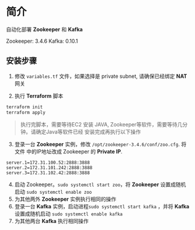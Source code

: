 # 简介

自动化部署 **Zookeeper** 和 **Kafka**

Zookeeper: 3.4.6
Kafka: 0.10.1

## 安装步骤

1. 修改 `variables.tf` 文件，如果选择是 private subnet, 请确保已经绑定 **NAT** 网关

2. 执行 **Terraform** 脚本
```bash
terraform init
terraform apply
```
> 执行完脚本，需要等待EC2 安装 JAVA, Zookeeper等软件，需要等待几分钟。请确定Java等软件已经
> 安装完成再执行以下操作

3. 登录一台 **Zookeeper** 实例，修改 `/opt/zookeeper-3.4.6/conf/zoo.cfg`. 将文件
中的IP地址改成 Zookeeper 的 **Private IP**.

```text
server.1=172.31.100.52:2888:3888
server.2=172.31.101.242:2888:3888
server.3=172.31.102.42:2888:3888
```

4. 启动 Zookeeper。`sudo systemctl start zoo`，将 **Zookeeper** 设置成随机启动 `sudo systemctl enable zoo`
5. 为其他两外 **Zookeeper** 实例执行相同的操作
6. 登录一台 **Kafka** 实例，启动进程`sudo systemctl start kafka` ，并将 **Kafka** 设置成随机启动 `sudo systemctl enable kafka`
7. 为其他两台 **Kafka** 执行相同操作

